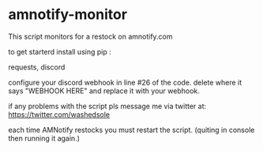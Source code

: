 # amnotify-monitor
This script monitors for a restock on amnotify.com

to get starterd install using pip : 

requests, 
discord 


configure your discord webhook in line #26 of the code. delete where it says "WEBHOOK HERE" and replace it with your webhook.


if any problems with the script pls message me via twitter at: 
https://twitter.com/washedsole



each time AMNotify restocks you must restart the script. (quiting in console then running it again.) 



